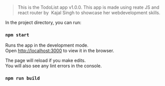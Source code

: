 >This is the TodoList app v1.0.0. This app is made using reate JS and react router by &nbsp;Kajal Singh to showcase her webdevelopment skills.
        

In the project directory, you can run:

### `npm start`

Runs the app in the development mode.<br />
Open [http://localhost:3000](http://localhost:3000) to view it in the browser.

The page will reload if you make edits.<br />
You will also see any lint errors in the console.

### `npm run build`
